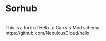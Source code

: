 # Sorhub
<br>
This is a fork of Helix, a Garry's Mod schema.
https://github.com/NebulousCloud/helix
